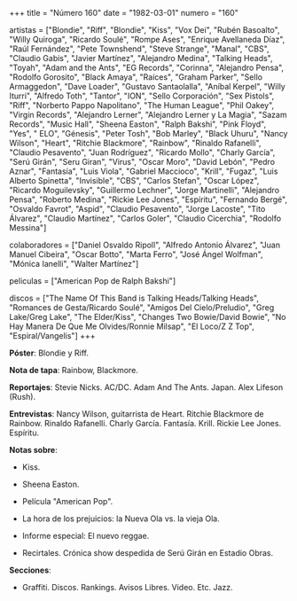 +++
title = "Número 160"
date = "1982-03-01"
numero = "160"

artistas = ["Blondie", "Riff", "Blondie", "Kiss", "Vox Dei", "Rubén Basoalto", "Willy Quiroga", "Ricardo Soulé", "Rompe Ases", "Enrique Avellaneda Díaz", "Raúl Fernández", "Pete Townshend", "Steve Strange", "Manal", "CBS", "Claudio Gabis", "Javier Martínez", "Alejandro Medina", "Talking Heads", "Toyah", "Adam and the Ants", "EG Records", "Corinna", "Alejandro Pensa", "Rodolfo Gorosito", "Black Amaya", "Raíces", "Graham Parker", "Sello Armaggedon", "Dave Loader", "Gustavo Santaolalla", "Aníbal Kerpel", "Willy Iturri", "Alfredo Toth", "Tantor", "ION", "Sello Corporación", "Sex Pistols", "Riff", "Norberto Pappo Napolitano", "The Human League", "Phil Oakey", "Virgin Records", "Alejandro Lerner", "Alejandro Lerner y La Magia", "Sazam Records", "Music Hall", "Sheena Easton", "Ralph Bakshi", "Pink Floyd", "Yes", "	ELO", "Génesis", "Peter Tosh", "Bob Marley", "Black Uhuru", "Nancy Wilson", "Heart", "Ritchie Blackmore", "Rainbow", "Rinaldo Rafanelli", "Claudio Pesavento", "Juan Rodríguez", "Ricardo Mollo", "Charly García", "Serú Girán", "Seru Giran", "Virus", "Oscar Moro", "David Lebón", "Pedro Aznar", "Fantasía", "Luis Viola", "Gabriel Maccioco", "Krill", "Fugaz", "Luis Alberto Spinetta", "Invisible", "CBS", "Carlos Stefan", "Oscar López", "Ricardo Moguilevsky", "Guillermo Lechner", "Jorge Martinelli", "Alejandro Pensa", "Roberto Medina", "Rickie Lee Jones", "Espíritu", "Fernando Bergé", "Osvaldo Favrot", "Aspid", "Claudio Pesavento", "Jorge Lacoste", "Tito Álvarez", "Claudio Martínez", "Carlos Goler", "Claudio Cicerchia", "Rodolfo Messina"] 

colaboradores = ["Daniel Osvaldo Ripoll", "Alfredo Antonio Álvarez", "Juan Manuel Cibeira", "Oscar Botto", "Marta Ferro", "José Ángel Wolfman", "Mónica Ianelli", "Walter Martínez"]

peliculas = ["American Pop de Ralph Bakshi"]

discos = ["The Name Of This Band is Talking Heads/Talking Heads", "Romances de Gesta/Ricardo Soulé", "Amigos Del Cielo/Preludio", "Greg Lake/Greg Lake", "The Elder/Kiss", "Changes Two Bowie/David Bowie", "No Hay Manera De Que Me Olvides/Ronnie Milsap", "El Loco/Z Z Top", "Espiral/Vangelis"]
+++

**Póster**: Blondie y Riff.

**Nota de tapa**: Rainbow, Blackmore.

**Reportajes**: Stevie Nicks. AC/DC. Adam And The Ants. Japan. Alex Lifeson (Rush).

**Entrevistas**: Nancy Wilson, guitarrista de Heart. Ritchie Blackmore de Rainbow. Rinaldo Rafanelli. Charly García. Fantasía. Krill. Rickie Lee Jones. Espíritu.

**Notas sobre**:

- Kiss.

- Sheena Easton. 

- Película "American Pop". 

- La hora de los prejuicios: la Nueva Ola vs. la vieja Ola.

- Informe especial: El nuevo reggae. 

- Recirtales. Crónica show despedida de Serú Girán en Estadio Obras. 

**Secciones**:

- Graffiti. Discos. Rankings. Avisos Libres. Video. Etc. Jazz.
